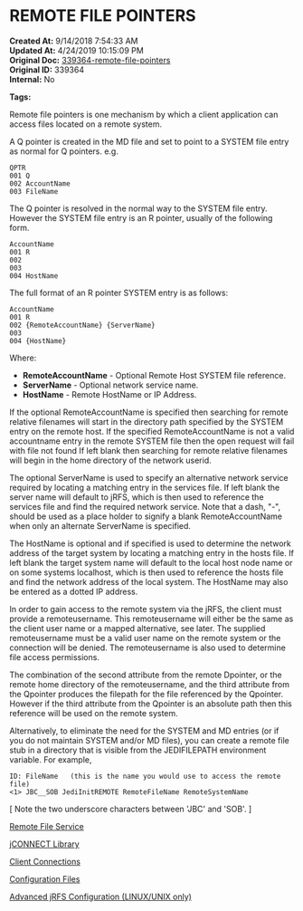 # REMOTE FILE POINTERS

**Created At:** 9/14/2018 7:54:33 AM  
**Updated At:** 4/24/2019 10:15:09 PM  
**Original Doc:** [339364-remote-file-pointers](https://docs.jbase.com/44204-remote-files/339364-remote-file-pointers)  
**Original ID:** 339364  
**Internal:** No  

**Tags:**
<badge text='daemons' vertical='middle' />
<badge text='remote files' vertical='middle' />

Remote file pointers is one mechanism by which a client application can access files located on a remote system.

A Q pointer is created in the MD file and set to point to a SYSTEM file entry as normal for Q pointers. e.g.

```
QPTR
001 Q
002 AccountName
003 FileName
```

The Q pointer is resolved in the normal way to the SYSTEM file entry. However the SYSTEM file entry is an R pointer, usually of the following form.

```
AccountName
001 R
002
003
004 HostName
```

The full format of an R pointer SYSTEM entry is as follows:

```
AccountName
001 R
002 {RemoteAccountName} {ServerName}
003
004 {HostName}
```

Where:

- **RemoteAccountName** - Optional Remote Host SYSTEM file reference.
- **ServerName** - Optional network service name.
- **HostName** - Remote HostName or IP Address.


If the optional RemoteAccountName is specified then searching for remote relative filenames will start in the directory path specified by the SYSTEM entry on the remote host. If the specified RemoteAccountName is not a valid accountname entry in the remote SYSTEM file then the open request will fail with file not found If left blank then searching for remote relative filenames will begin in the home directory of the network userid.

The optional ServerName is used to specify an alternative network service required by locating a matching entry in the services file. If left blank the server name will default to jRFS, which is then used to reference the services file and find the required network service. Note that a dash, "-", should be used as a place holder to signify a blank RemoteAccountName when only an alternate ServerName is specified.

The HostName is optional and if specified is used to determine the network address of the target system by locating a matching entry in the hosts file. If left blank the target system name will default to the local host node name or on some systems localhost, which is then used to reference the hosts file and find the network address of the local system. The HostName may also be entered as a dotted IP address.

In order to gain access to the remote system via the jRFS, the client must provide a remoteusername. This remoteusername will either be the same as the client user name or a mapped alternative, see later. The supplied remoteusername must be a valid user name on the remote system or the connection will be denied. The remoteusername is also used to determine file access permissions.

The combination of the second attribute from the remote Dpointer, or the remote home directory of the remoteusername, and the third attribute from the Qpointer produces the filepath for the file referenced by the Qpointer. However if the third attribute from the Qpointer is an absolute path then this reference will be used on the remote system.

Alternatively, to eliminate the need for the SYSTEM and MD entries (or if you do not maintain SYSTEM and/or MD files), you can create a remote file stub in a directory that is visible from the JEDIFILEPATH environment variable. For example,



```
ID: FileName   (this is the name you would use to access the remote file)
<1> JBC__SOB JediInitREMOTE RemoteFileName RemoteSystemName
```



[ Note the two underscore characters between 'JBC' and 'SOB'. ]



[Remote File Service](./../remote-file-service)

[jCONNECT Library](./../jconnect-library)

[Client Connections](./../client-connections)

[Configuration Files](./../configuration-files)

[Advanced jRFS Configuration (LINUX/UNIX only)](./../advanced-jrfs-configuration)

###  
